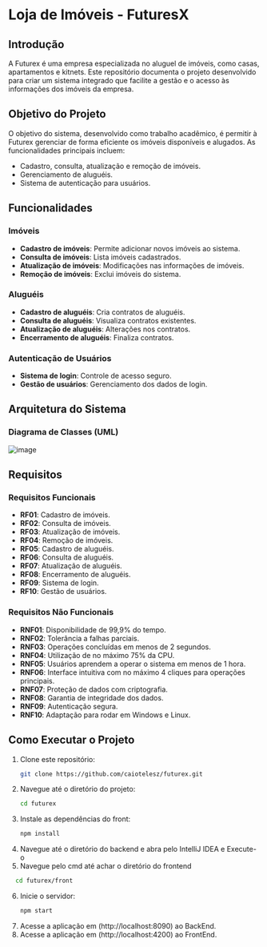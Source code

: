 # Loja de Imóveis - FuturesX

## Introdução

A Futurex é uma empresa especializada no aluguel de imóveis, como casas, apartamentos e kitnets. Este repositório documenta o projeto desenvolvido para criar um sistema integrado que facilite a gestão e o acesso às informações dos imóveis da empresa.

## Objetivo do Projeto

O objetivo do sistema, desenvolvido como trabalho acadêmico, é permitir à Futurex gerenciar de forma eficiente os imóveis disponíveis e alugados. As funcionalidades principais incluem:

- Cadastro, consulta, atualização e remoção de imóveis.
- Gerenciamento de aluguéis.
- Sistema de autenticação para usuários.

## Funcionalidades

### Imóveis

- **Cadastro de imóveis**: Permite adicionar novos imóveis ao sistema.
- **Consulta de imóveis**: Lista imóveis cadastrados.
- **Atualização de imóveis**: Modificações nas informações de imóveis.
- **Remoção de imóveis**: Exclui imóveis do sistema.

### Aluguéis

- **Cadastro de aluguéis**: Cria contratos de aluguéis.
- **Consulta de aluguéis**: Visualiza contratos existentes.
- **Atualização de aluguéis**: Alterações nos contratos.
- **Encerramento de aluguéis**: Finaliza contratos.

### Autenticação de Usuários

- **Sistema de login**: Controle de acesso seguro.
- **Gestão de usuários**: Gerenciamento dos dados de login.

## Arquitetura do Sistema

### Diagrama de Classes (UML)

![image](https://github.com/user-attachments/assets/db9c0cf3-d743-4a8f-8275-20e0b18d61fd)

## Requisitos

### Requisitos Funcionais

- **RF01**: Cadastro de imóveis.
- **RF02**: Consulta de imóveis.
- **RF03**: Atualização de imóveis.
- **RF04**: Remoção de imóveis.
- **RF05**: Cadastro de aluguéis.
- **RF06**: Consulta de aluguéis.
- **RF07**: Atualização de aluguéis.
- **RF08**: Encerramento de aluguéis.
- **RF09**: Sistema de login.
- **RF10**: Gestão de usuários.

### Requisitos Não Funcionais

- **RNF01**: Disponibilidade de 99,9% do tempo.
- **RNF02**: Tolerância a falhas parciais.
- **RNF03**: Operações concluídas em menos de 2 segundos.
- **RNF04**: Utilização de no máximo 75% da CPU.
- **RNF05**: Usuários aprendem a operar o sistema em menos de 1 hora.
- **RNF06**: Interface intuitiva com no máximo 4 cliques para operações principais.
- **RNF07**: Proteção de dados com criptografia.
- **RNF08**: Garantia de integridade dos dados.
- **RNF09**: Autenticação segura.
- **RNF10**: Adaptação para rodar em Windows e Linux.

## Como Executar o Projeto

1. Clone este repositório:
   ```bash
   git clone https://github.com/caiotelesz/futurex.git
   ```
2. Navegue até o diretório do projeto:
   ```bash
   cd futurex
   ```
3. Instale as dependências do front:
   ```bash
   npm install
   ```
4. Navegue até o diretório do backend e abra pelo IntelliJ IDEA e Execute-o
5. Navegue pelo cmd até achar o diretório do frontend
  ```bash
    cd futurex/front
  ```
6. Inicie o servidor:
   ```bash
   npm start
   ```
7. Acesse a aplicação em (http://localhost:8090) ao BackEnd.
8. Acesse a aplicação em (http://localhost:4200) ao FrontEnd.
